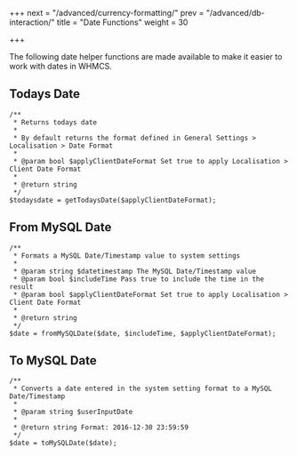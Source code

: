 +++
next = "/advanced/currency-formatting/"
prev = "/advanced/db-interaction/"
title = "Date Functions"
weight = 30

+++

The following date helper functions are made available to make it easier to work with dates in WHMCS.

## Todays Date

```
/**
 * Returns todays date
 *
 * By default returns the format defined in General Settings > Localisation > Date Format
 *
 * @param bool $applyClientDateFormat Set true to apply Localisation > Client Date Format
 *
 * @return string
 */
$todaysdate = getTodaysDate($applyClientDateFormat);
```

## From MySQL Date

```
/**
 * Formats a MySQL Date/Timestamp value to system settings
 *
 * @param string $datetimestamp The MySQL Date/Timestamp value
 * @param bool $includeTime Pass true to include the time in the result
 * @param bool $applyClientDateFormat Set true to apply Localisation > Client Date Format
 *
 * @return string
 */
$date = fromMySQLDate($date, $includeTime, $applyClientDateFormat);
```

## To MySQL Date

```
/**
 * Converts a date entered in the system setting format to a MySQL Date/Timestamp
 *
 * @param string $userInputDate
 *
 * @return string Format: 2016-12-30 23:59:59
 */
$date = toMySQLDate($date);
```
